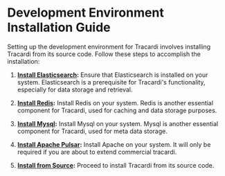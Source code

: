 # Development Environment Installation Guide

Setting up the development environment for Tracardi involves installing Tracardi from its source code. Follow these
steps to accomplish the installation:

1. **[Install Elasticsearch](../dependencies/elasticsearch.md):**
   Ensure that Elasticsearch is installed on your system. Elasticsearch is a prerequisite for Tracardi's functionality,
   especially for data storage and retrieval.

2. **[Install Redis](../dependencies/redis.md):**
   Install Redis on your system. Redis is another essential component for Tracardi, used for caching and data storage
   purposes.

3. **[Install Mysql](../dependencies/mysql.md):**
   Install Mysql on your system. Mysql is another essential component for Tracardi, used for meta data storage.

4. **[Install Apache Pulsar](../dependencies/pulsar.md):**
   Install Apache on your system. It will only be required if you are about to extend commercial tracardi.

5. **[Install from Source](../source/index.md):**
   Proceed to install Tracardi from its source code. 